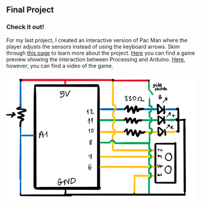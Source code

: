 ## Final Project
### Check it out!

For my last project, I created an interactive version of Pac Man where the player adjusts the sensors instead of using the keyboard arrows. Skim through [this page](https://github.com/martapienkosz/interactivemedia/blob/master/finalProject/journal.md) to learn more about the project. [Here](https://drive.google.com/file/d/1tTu0cZ11i4OVjSsQgJ17QdALKf_O11EA/view?usp=sharing) you can find a game preview showing the interaction between Processing and Arduino. [Here](https://drive.google.com/file/d/1tQZ-tte18zLt6rMmS_dTMdtvdNMafPEc/view?usp=sharing), however, you can find a video of the game.


<img src= "https://github.com/martapienkosz/interactivemedia/blob/master/Media/scr11.png" width= "800">

